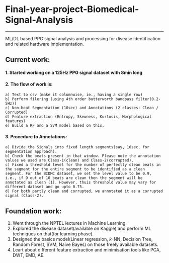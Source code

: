 # Final-year-project-Biomedical-Signal-Analysis
-----------------------------------------------

ML/DL based PPG signal analysis and processing for disease identification and related hardware implementation.

## Current work:
#### 1. Started working on a 125Hz PPG signal dataset with 8min long
#### 2. The flow of work is: 
    a) Text to csv (make it columnwise, ie., having a single row) 
    b) Perform filering (using 4th order butterworth bandpass filter(0.2-5Hz)) 
    c) Non-beat Segmentation (10sec) and Annotations (2 classes: Clean / Corrupted) 
    d) Feature extraction (Entropy, Skewness, Kurtosis, Morphological features) 
    e) Build a RF and a SVM model based on this.

#### 3. Procedure fo Annotations: 
    a) Divide the Signals into fixed length segments(say, 10sec, for segmentation approach). 
    b) Check the beats present in that window. Please note the annotation values we used are Class-1(clean) and Class-2(corrupted). 
    c) Fixed a threshold level for the number of perfectly clean beats in the segment for the entire segment to be identified as a clean segment. For the BIDMC dataset, we set the level value to be 0.9, i.e., if 9 out of 10 beats are clean then the segment will be annotated as clean (1). However, thuis threshold value may vary for different dataset and go upto 0.75. 
    d) For both partly clean and corrupted, we annotated it as a corrupted signal (Class-2). 

## Foundation work:
1. Went through the NPTEL lectures in Machine Learning.
2. Explored the disease dataset(available on Kaggle) and perform ML techniques on that(for learning phase).
3. Designed the basics model(Linear regression, <em>k</em>-NN, Decision Tree, Random Forest, SVM, Naive Bayes) on those freely available datasets.
4. Leart about different feature extraction and minimisation tools like PCA, DWT, EMD, AE.



